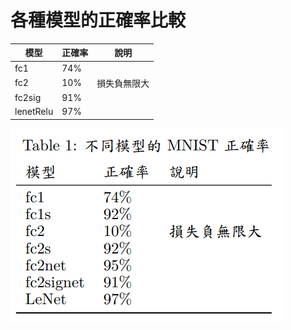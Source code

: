 # 各種模型的正確率比較


模型 | 正確率 | 說明
-----|--------|-----------
fc1  | 74%    |
fc2  | 10%   | 損失負無限大
fc2sig | 91%    | 
lenetRelu | 97%  |

![](./img/modelCompare.png)

